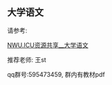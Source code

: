 ## 大学语文

请参考:

[NWU.ICU资源共享__大学语文](https://resour.nwu.icu/?dir=uploads/2全校基本课程(高数计算机语文)/大学语文)

推荐老师: 王st

qq群号:595473459, 群内有教材pdf